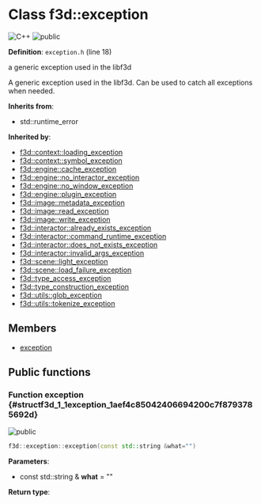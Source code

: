 # Class f3d::exception

![][C++]
![][public]

**Definition**: `exception.h` (line 18)

a generic exception used in the libf3d

A generic exception used in the libf3d. Can be used to catch all exceptions when needed.

**Inherits from**:

* std::runtime\_error

**Inherited by**:

* [f3d::context::loading\_exception](structf3d_1_1context_1_1loading__exception.md)
* [f3d::context::symbol\_exception](structf3d_1_1context_1_1symbol__exception.md)
* [f3d::engine::cache\_exception](structf3d_1_1engine_1_1cache__exception.md)
* [f3d::engine::no\_interactor\_exception](structf3d_1_1engine_1_1no__interactor__exception.md)
* [f3d::engine::no\_window\_exception](structf3d_1_1engine_1_1no__window__exception.md)
* [f3d::engine::plugin\_exception](structf3d_1_1engine_1_1plugin__exception.md)
* [f3d::image::metadata\_exception](structf3d_1_1image_1_1metadata__exception.md)
* [f3d::image::read\_exception](structf3d_1_1image_1_1read__exception.md)
* [f3d::image::write\_exception](structf3d_1_1image_1_1write__exception.md)
* [f3d::interactor::already\_exists\_exception](structf3d_1_1interactor_1_1already__exists__exception.md)
* [f3d::interactor::command\_runtime\_exception](structf3d_1_1interactor_1_1command__runtime__exception.md)
* [f3d::interactor::does\_not\_exists\_exception](structf3d_1_1interactor_1_1does__not__exists__exception.md)
* [f3d::interactor::invalid\_args\_exception](structf3d_1_1interactor_1_1invalid__args__exception.md)
* [f3d::scene::light\_exception](structf3d_1_1scene_1_1light__exception.md)
* [f3d::scene::load\_failure\_exception](structf3d_1_1scene_1_1load__failure__exception.md)
* [f3d::type\_access\_exception](structf3d_1_1type__access__exception.md)
* [f3d::type\_construction\_exception](structf3d_1_1type__construction__exception.md)
* [f3d::utils::glob\_exception](structf3d_1_1utils_1_1glob__exception.md)
* [f3d::utils::tokenize\_exception](structf3d_1_1utils_1_1tokenize__exception.md)

## Members

* [exception](structf3d_1_1exception.md#structf3d_1_1exception_1aef4c85042406694200c7f8793785692d)

## Public functions

### Function exception {#structf3d_1_1exception_1aef4c85042406694200c7f8793785692d}

![][public]


```cpp
f3d::exception::exception(const std::string &what="")
```








**Parameters**:

* const std::string & **what** = "" 

**Return type**: 





[public]: https://img.shields.io/badge/-public-brightgreen (public)
[C++]: https://img.shields.io/badge/language-C%2B%2B-blue (C++)
[const]: https://img.shields.io/badge/-const-lightblue (const)
[protected]: https://img.shields.io/badge/-protected-yellow (protected)
[static]: https://img.shields.io/badge/-static-lightgrey (static)
[private]: https://img.shields.io/badge/-private-red (private)